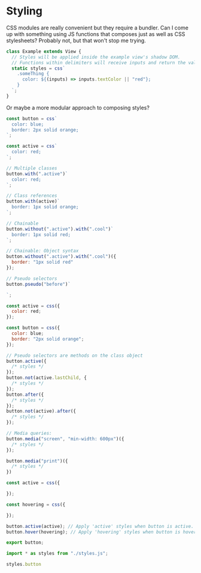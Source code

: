 # Styling

CSS modules are really convenient but they require a bundler. Can I come up with something using JS functions that composes just as well as CSS stylesheets? Probably not, but that won't stop me trying.

```js
class Example extends View {
  // Styles will be applied inside the example view's shadow DOM.
  // Functions within delimiters will receive inputs and return the value for the CSS property whenever inputs change.
  static styles = css`
    .someThing {
      color: ${(inputs) => inputs.textColor || "red"};
    }
  `;
}
```

Or maybe a more modular approach to composing styles?

```js
const button = css`
  color: blue;
  border: 2px solid orange;
`;

const active = css`
  color: red;
`;

// Multiple classes
button.with(".active")`
  color: red;
`;

// Class references
button.with(active)`
  border: 1px solid orange;
`;

// Chainable
button.without(".active").with(".cool")`
  border: 1px solid red;
`;

// Chainable: Object syntax
button.without(".active").with(".cool")({
  border: "1px solid red"
});

// Pseudo selectors
button.pseudo("before")`

`;

const active = css({
  color: red;
});

const button = css({
  color: blue;
  border: "2px solid orange";
});

// Pseudo selectors are methods on the class object
button.active({
  /* styles */
});
button.not(active.lastChild, {
  /* styles */
});
button.after({
  /* styles */
});
button.not(active).after({
  /* styles */
});

// Media queries:
button.media("screen", "min-width: 600px")({
  /* styles */
});

button.media("print")({
  /* styles */
})

const active = css({

});

const hovering = css({

});

button.active(active); // Apply 'active' styles when button is active.
button.hover(hovering); // Apply 'hovering' styles when button is hovered over.

export button;

import * as styles from "./styles.js";

styles.button
```
